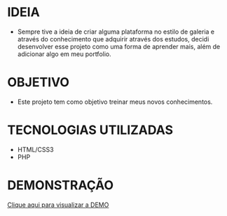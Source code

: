 # IDEIA
- Sempre tive a ideia de criar alguma plataforma no estilo de galeria e através do conhecimento que adquirir através dos estudos, decidi desenvolver esse projeto como uma forma de aprender mais, além de adicionar algo em meu portfolio.

# OBJETIVO 
- Este projeto tem como objetivo treinar meus novos conhecimentos.

# TECNOLOGIAS UTILIZADAS
- HTML/CSS3
- PHP

# DEMONSTRAÇÃO
<a href="https:/galeria-github.000webhostapp.com/">Clique aqui para visualizar a DEMO</a>
